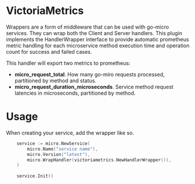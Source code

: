 # VictoriaMetrics

Wrappers are a form of middleware that can be used with go-micro services. They can wrap both the Client and Server handlers. 
This plugin implements the HandlerWrapper interface to provide automatic prometheus metric handling
for each microservice method execution time and operation count for success and failed cases.

This handler will export two metrics to prometheus:
* **micro_request_total**. How many go-miro requests processed, partitioned by method and status.
* **micro_request_duration_microseconds**. Service method request latencies in microseconds, partitioned by method.

# Usage

When creating your service, add the wrapper like so.

```go
    service := micro.NewService(
        micro.Name("service name"),
    	micro.Version("latest"),
    	micro.WrapHandler(victoriametrics.NewHandlerWrapper()),
    )
    
    service.Init()
```

